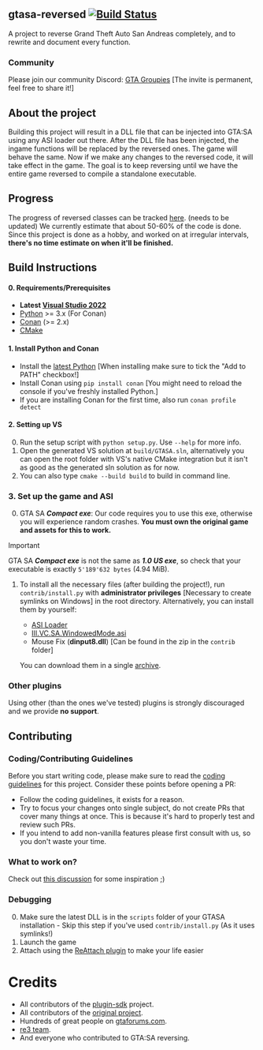 ## gtasa-reversed [![Build Status](https://github.com/gta-reversed/gta-reversed/actions/workflows/build.yml/badge.svg?branch=master)](https://github.com/gta-reversed/gta-reversed/actions?query=workflow%3ABuild)

A project to reverse Grand Theft Auto San Andreas completely, and to rewrite and document every function.

### Community
Please join our community Discord: [GTA Groupies](https://discord.gg/FG8XJ5Npqe) [The invite is permanent, feel free to share it!]

## About the project
Building this project will result in a DLL file that can be injected into GTA:SA using any ASI loader out there. After the DLL file has been injected, the ingame functions will be replaced by the reversed ones. The game will behave the same. Now if we make any changes to the reversed code, it will take effect in the game. The goal is to keep reversing until we have the entire game reversed to compile a standalone executable.

## Progress
The progress of reversed classes can be tracked [here](docs/ReversedClasses.MD). (needs to be updated)
We currently estimate that about 50-60% of the code is done.
Since this project is done as a hobby, and worked on at irregular intervals, **there's no time estimate on when it'll be finished.**

## Build Instructions
#### 0. Requirements/Prerequisites
* **Latest [Visual Studio 2022](https://visualstudio.microsoft.com/en/downloads/)**
* [Python](https://www.python.org/downloads/) >= 3.x (For Conan)
* [Conan](https://docs.conan.io/2/installation.html#install-with-pip-recommended) (>= 2.x)
* [CMake](https://cmake.org/download/)

#### 1. Install Python and Conan
* Install the [latest Python](https://www.python.org/downloads/) [When installing make sure to tick the "Add to PATH" checkbox!]
* Install Conan using `pip install conan` [You might need to reload the console if you've freshly installed Python.]
* If you are installing Conan for the first time, also run `conan profile detect`

#### 2. Setting up VS
0) Run the setup script with `python setup.py`. Use `--help` for more info.
1) Open the generated VS solution at `build/GTASA.sln`, alternatively you can open the root folder with VS's native CMake integration but it isn't as good as the generated sln solution as for now.
2) You can also type `cmake --build build` to build in command line.

### 3. Set up the game and ASI
0. GTA SA ***Compact exe***: Our code requires you to use this exe, otherwise you will experience random crashes. **You must own the original game and assets for this to work.**

> [!IMPORTANT]
> GTA SA ***Compact exe*** is not the same as ***1.0 US exe***, so check that your executable is exactly `5'189'632 bytes` (4.94 MiB).

1. To install all the necessary files (after building the project!), run `contrib/install.py` with **__administrator privileges__** [Necessary to create symlinks on Windows] in the root directory.
Alternatively, you can install them by yourself:
    * [ASI Loader](https://gtaforums.com/topic/523982-relopensrc-silents-asi-loader/)
    * [III.VC.SA.WindowedMode.asi](https://github.com/ThirteenAG/III.VC.SA.WindowedMode)
    * Mouse Fix (**dinput8.dll**) [Can be found in the zip in the `contrib` folder]

    You can download them in a single [archive](https://github.com/gta-reversed/gta-reversed-modern/blob/master/contrib/plugins.zip).

### Other plugins
Using other (than the ones we've tested) plugins is strongly discouraged and we provide __**no support**__.

## Contributing

### Coding/Contributing Guidelines
Before you start writing code, please make sure to read the [coding guidelines](docs/CodingGuidelines.MD) for this project. Consider these points before opening a PR:

* Follow the coding guidelines, it exists for a reason.
* Try to focus your changes onto single subject, do not create PRs that cover many things at once. This is because it's hard to properly test and review such PRs.
* If you intend to add non-vanilla features please first consult with us, so you don't waste your time.

### What to work on?
Check out [this discussion](https://github.com/gta-reversed/gta-reversed-modern/discussions/402) for some inspiration ;)

### Debugging
0) Make sure the latest DLL is in the `scripts` folder of your GTASA installation - Skip this step if you've used `contrib/install.py` (As it uses symlinks!)
1) Launch the game
2) Attach using the [ReAttach plugin](https://marketplace.visualstudio.com/items?itemName=ErlandR.ReAttach) to make your life easier

# Credits
- All contributors of the [plugin-sdk](https://github.com/DK22Pac/plugin-sdk) project.
- All contributors of the [original project](https://github.com/codenulls/gta-reversed).
- Hundreds of great people on [gtaforums.com](https://gtaforums.com/topic/194199-documenting-gta-sa-memory-addresses).
- [re3 team](https://github.com/GTAmodding/re3).
- And everyone who contributed to GTA:SA reversing.
